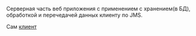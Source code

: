 Серверная часть веб приложения с применением с хранением(в БД), обработкой 
и перечедачей данных клиенту по JMS.

Сам [клиент](https://github.com/EvgeniyMedvedev/music-client)
